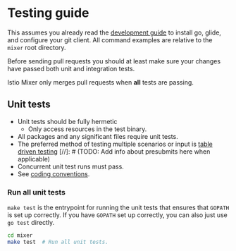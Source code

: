# Testing guide

This assumes you already read the [development guide](development.md) to
install go, glide, and configure your git client.  All command examples are
relative to the `mixer` root directory.

Before sending pull requests you should at least make sure your changes have
passed both unit and integration tests.

Istio Mixer only merges pull requests when **all** tests are passing.

## Unit tests

* Unit tests should be fully hermetic
  - Only access resources in the test binary.
* All packages and any significant files require unit tests.
* The preferred method of testing multiple scenarios or input is
  [table driven testing](https://github.com/golang/go/wiki/TableDrivenTests)
[//]: # (TODO: Add info about presubmits here when applicable)
* Concurrent unit test runs must pass.
* See [coding conventions](coding-conventions.md).

### Run all unit tests

`make test` is the entrypoint for running the unit tests that ensures that
`GOPATH` is set up correctly.  If you have `GOPATH` set up correctly, you can
also just use `go test` directly.

```sh
cd mixer
make test  # Run all unit tests.
```